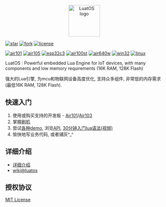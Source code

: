 <p align="center"><a href="#" target="_blank" rel="noopener noreferrer"><img width="100" src="logo.jpg" alt="LuatOS logo"></a></p>

[![star](https://gitee.com/openLuat/LuatOS/badge/star.svg?theme=gvp)](https://gitee.com/openLuat/LuatOS/stargazers)
[![fork](https://gitee.com/openLuat/LuatOS/badge/fork.svg?theme=gvp)](https://gitee.com/openLuat/LuatOS/members)
[![license](https://img.shields.io/github/license/openLuat/LuatOS)](/LICENSE)

[![air101](https://github.com/openLuat/LuatOS/actions/workflows/air101.yml/badge.svg)](https://nightly.link/openLuat/LuatOS/workflows/air101/master)
[![air105](https://github.com/openLuat/LuatOS/actions/workflows/air105.yml/badge.svg)](https://nightly.link/openLuat/LuatOS/workflows/air105/master)
[![esp32c3](https://github.com/openLuat/LuatOS/actions/workflows/esp32c3.yml/badge.svg)](https://nightly.link/openLuat/LuatOS/workflows/esp32c3/master)
[![air100st](https://github.com/openLuat/LuatOS/actions/workflows/air100st.yml/badge.svg)](https://nightly.link/openLuat/LuatOS/workflows/air100st/master)
[![air640w](https://github.com/openLuat/LuatOS/actions/workflows/air640w.yml/badge.svg)](https://nightly.link/openLuat/LuatOS/workflows/air640w/master)
[![win32](https://github.com/openLuat/LuatOS/actions/workflows/win32.yml/badge.svg)](https://nightly.link/openLuat/LuatOS/workflows/win32/master)
[![linux](https://github.com/openLuat/LuatOS/actions/workflows/linux.yml/badge.svg)](https://nightly.link/openLuat/LuatOS/workflows/linux/master)

LuatOS : Powerful embedded Lua Engine for IoT devices, with many components and low memory requirements (16K RAM, 128K Flash)

强大的Lua引擎, 为mcu和物联网设备高度优化, 支持众多组件, 非常低的内存需求(最低16K RAM, 128K Flash).

## 快速入门

1. 使用或购买支持的开发板 - [Air101](https://item.taobao.com/item.htm?id=655145668811)/[Air103](https://item.taobao.com/item.htm?id=662164666516)
2. 掌握[刷机](https://wiki.luatos.com/boardGuide/flash.html)
3. 尝试[各种demo](https://gitee.com/openLuat/LuatOS/tree/master/demo), 浏览[API](https://wiki.luatos.com/api/index.html), [30分钟入门lua语法(视频)](https://www.bilibili.com/video/BV1vf4y1L7Rb?spm_id_from=333.999.0.0)
4. 愉快地写业务代码, 或者铺灰^_^

## 详细介绍

* [详细介绍](README_FULL.md)
* [wiki@luatos](https://wiki.luatos.com)

## 授权协议

[MIT License](LICENSE)
